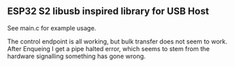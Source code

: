 ## ESP32 S2 libusb inspired library for USB Host

See main.c for example usage.

The control endpoint is all working, but bulk transfer does not seem to work. After Enqueing I get a pipe halted error, which seems to stem from the hardware signalling something has gone wrong.
